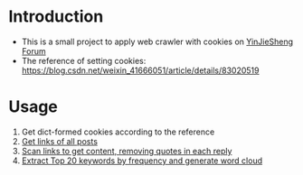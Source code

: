 # Introduction
- This is a small project to apply web crawler with cookies on [YinJieSheng Forum](http://bbs.yingjiesheng.com/forum-683-1.html)
- The reference of setting cookies: https://blog.csdn.net/weixin_41666051/article/details/83020519

# Usage
1. Get dict-formed cookies according to the reference
2. [Get links of all posts](https://github.com/LuJunru/SmallPieces-Python/blob/master/SpideronYinJieShengForum/GetURLs.py)
3. [Scan links to get content, removing quotes in each reply]()
4. [Extract Top 20 keywords by frequency and generate word cloud]()
